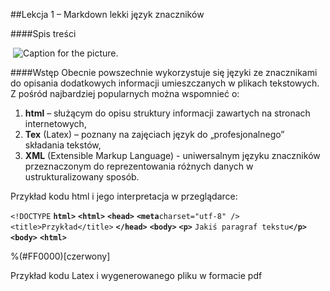 ##Lekcja 1 – Markdown lekki język znaczników 

####Spis treści

![]()
![Caption for the picture.]() 


####Wstęp
Obecnie powszechnie wykorzystuje się języki ze znacznikami do opisania dodatkowych informacji umieszczanych w plikach tekstowych. Z pośród najbardziej popularnych można wspomnieć o:

1. **html** – służącym do opisu struktury informacji zawartych na stronach internetowych,
2. **Tex** (Latex) – poznany na zajęciach język do „profesjonalnego” składania tekstów,
3. **XML** (Extensible Markup Language) - uniwersalnym języku znaczników przeznaczonym do
reprezentowania różnych danych w ustrukturalizowany sposób.

Przykład kodu html i jego interpretacja w przeglądarce: 

```<!DOCTYPE``` **```html>```**
**```<html>```**
**```<head>```**
**```<meta```**```charset="utf-8" />```
```<title>Przykład</title>```
**```</head>```**
**```<body>```**
**```<p>```** ```Jakiś paragraf tekstu```**```</p>```**
**```<body>```**
**```<html>```**




%(#F​​F000​0)[czerwony]

Przykład kodu Latex i wygenerowanego pliku w formacie pdf